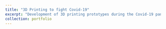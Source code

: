 ```yaml
---
title: "3D Printing to fight Covid-19"
excerpt: "Development of 3D printing prototypes during the Covid-19 pandemic."
collection: portfolio
---
```


